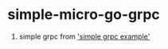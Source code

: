 # simple-micro-go-grpc

1. simple grpc from ['simple grpc example'](https://dasarpemrogramangolang.novalagung.com/C-golang-grpc-protobuf.html)
